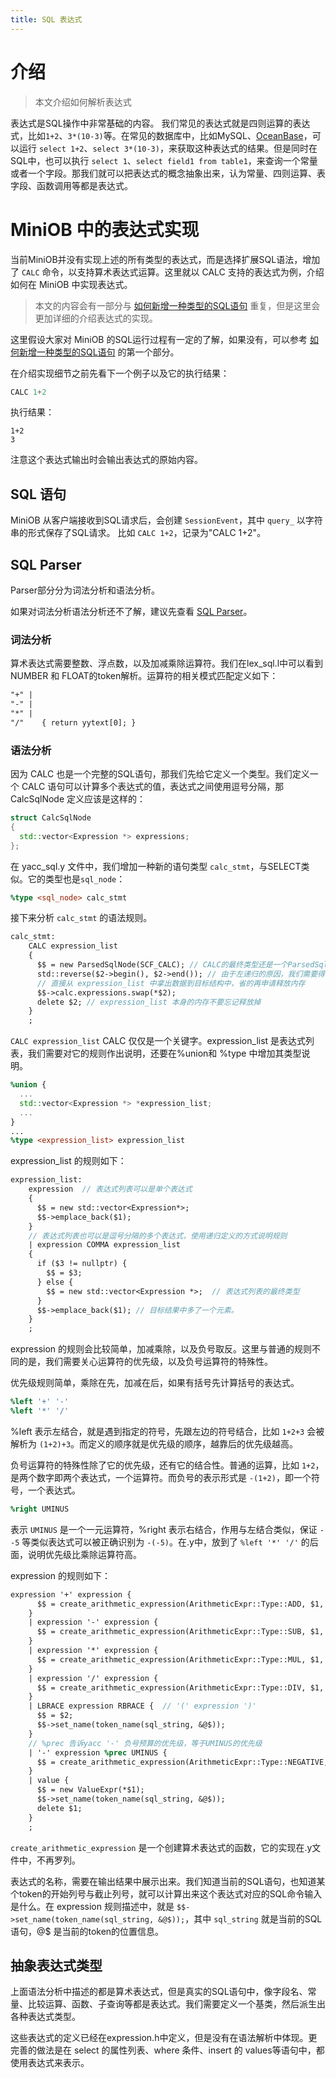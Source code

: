 ```yaml
---
title: SQL 表达式
---
```


# 介绍

> 本文介绍如何解析表达式

表达式是SQL操作中非常基础的内容。
我们常见的表达式就是四则运算的表达式，比如`1+2`、`3*(10-3)`等。在常见的数据库中，比如MySQL、[OceanBase](https://github.com/oceanbase/oceanbase)，可以运行 `select 1+2`、`select 3*(10-3)`，来获取这种表达式的结果。但是同时在SQL中，也可以执行 `select 1`、`select field1 from table1`，来查询一个常量或者一个字段。那我们就可以把表达式的概念抽象出来，认为常量、四则运算、表字段、函数调用等都是表达式。

# MiniOB 中的表达式实现
当前MiniOB并没有实现上述的所有类型的表达式，而是选择扩展SQL语法，增加了 `CALC` 命令，以支持算术表达式运算。这里就以 CALC 支持的表达式为例，介绍如何在 MiniOB 中实现表达式。

> 本文的内容会有一部分与 [如何新增一种类型的SQL语句](./miniob-how-to-add-new-sql.md) 重复，但是这里会更加详细的介绍表达式的实现。

这里假设大家对 MiniOB 的SQL运行过程有一定的了解，如果没有，可以参考 [如何新增一种类型的SQL语句](./miniob-how-to-add-new-sql.md) 的第一个部分。

在介绍实现细节之前先看下一个例子以及它的执行结果：
```sql
CALC 1+2
```
执行结果：
```
1+2
3
```

注意这个表达式输出时会输出表达式的原始内容。

## SQL 语句
MiniOB 从客户端接收到SQL请求后，会创建 `SessionEvent`，其中 `query_` 以字符串的形式保存了SQL请求。
比如 `CALC 1+2`，记录为"CALC 1+2"。

## SQL Parser
Parser部分分为词法分析和语法分析。

如果对词法分析语法分析还不了解，建议先查看 [SQL Parser](./miniob-sql-parser.md)。

### 词法分析
算术表达式需要整数、浮点数，以及加减乘除运算符。我们在lex_sql.l中可以看到 NUMBER 和 FLOAT的token解析。运算符的相关模式匹配定义如下：

```lex
"+" |
"-" |
"*" |
"/"    { return yytext[0]; }
```

### 语法分析
因为 CALC 也是一个完整的SQL语句，那我们先给它定义一个类型。我们定义一个 CALC 语句可以计算多个表达式的值，表达式之间使用逗号分隔，那 CalcSqlNode 定义应该是这样的：
```cpp
struct CalcSqlNode
{
  std::vector<Expression *> expressions;
};
```

在 yacc_sql.y 文件中，我们增加一种新的语句类型 `calc_stmt`，与SELECT类似。它的类型也是`sql_node`：
```yacc
%type <sql_node> calc_stmt
```

接下来分析 `calc_stmt` 的语法规则。
```yacc
calc_stmt:
    CALC expression_list
    {
      $$ = new ParsedSqlNode(SCF_CALC); // CALC的最终类型还是一个ParsedSqlNode
      std::reverse($2->begin(), $2->end()); // 由于左递归的原因，我们需要得出列表内容后给它反转一下
      // 直接从 expression_list 中拿出数据到目标结构中，省的再申请释放内存
      $$->calc.expressions.swap(*$2); 
      delete $2; // expression_list 本身的内存不要忘记释放掉
    }
    ;
```

`CALC expression_list` CALC 仅仅是一个关键字。expression_list 是表达式列表，我们需要对它的规则作出说明，还要在%union和 %type 中增加其类型说明。
```yacc
%union {
  ...
  std::vector<Expression *> *expression_list;
  ...
}
...
%type <expression_list> expression_list
```

expression_list 的规则如下：
```yacc
expression_list:
    expression  // 表达式列表可以是单个表达式
    {
      $$ = new std::vector<Expression*>;
      $$->emplace_back($1);
    }
    // 表达式列表也可以是逗号分隔的多个表达式，使用递归定义的方式说明规则
    | expression COMMA expression_list 
    {
      if ($3 != nullptr) {
        $$ = $3;
      } else {
        $$ = new std::vector<Expression *>;  // 表达式列表的最终类型
      }
      $$->emplace_back($1); // 目标结果中多了一个元素。
    }
    ;
```

expression 的规则会比较简单，加减乘除，以及负号取反。这里与普通的规则不同的是，我们需要关心运算符的优先级，以及负号运算符的特殊性。

优先级规则简单，乘除在先，加减在后，如果有括号先计算括号的表达式。

```yacc
%left '+' '-'
%left '*' '/'
```

%left 表示左结合，就是遇到指定的符号，先跟左边的符号结合，比如 `1+2+3` 会被解析为 `(1+2)+3`。而定义的顺序就是优先级的顺序，越靠后的优先级越高。

负号运算符的特殊性除了它的优先级，还有它的结合性。普通的运算，比如 `1+2`，是两个数字即两个表达式，一个运算符。而负号的表示形式是 `-(1+2)`，即一个符号，一个表达式。
```yacc
%right UMINUS
```
表示 `UMINUS` 是一个一元运算符，%right 表示右结合，作用与左结合类似，保证 `- -5` 等类似表达式可以被正确识别为 `-(-5)`。在.y中，放到了 `%left '*' '/'` 的后面，说明优先级比乘除运算符高。

expression 的规则如下：
```yacc
expression '+' expression {
      $$ = create_arithmetic_expression(ArithmeticExpr::Type::ADD, $1, $3, sql_string, &@$);
    }
    | expression '-' expression {
      $$ = create_arithmetic_expression(ArithmeticExpr::Type::SUB, $1, $3, sql_string, &@$);
    }
    | expression '*' expression {
      $$ = create_arithmetic_expression(ArithmeticExpr::Type::MUL, $1, $3, sql_string, &@$);
    }
    | expression '/' expression {
      $$ = create_arithmetic_expression(ArithmeticExpr::Type::DIV, $1, $3, sql_string, &@$);
    }
    | LBRACE expression RBRACE {  // '(' expression ')'
      $$ = $2;
      $$->set_name(token_name(sql_string, &@$));
    }
    // %prec 告诉yacc '-' 负号预算的优先级，等于UMINUS的优先级
    | '-' expression %prec UMINUS {
      $$ = create_arithmetic_expression(ArithmeticExpr::Type::NEGATIVE, $2, nullptr, sql_string, &@$);
    }
    | value {
      $$ = new ValueExpr(*$1);
      $$->set_name(token_name(sql_string, &@$));
      delete $1;
    }
    ;
```

`create_arithmetic_expression` 是一个创建算术表达式的函数，它的实现在.y文件中，不再罗列。

表达式的名称，需要在输出结果中展示出来。我们知道当前的SQL语句，也知道某个token的开始列号与截止列号，就可以计算出来这个表达式对应的SQL命令输入是什么。在 expression 规则描述中，就是 `$$->set_name(token_name(sql_string, &@$));`，其中 `sql_string` 就是当前的SQL语句，@$ 是当前的token的位置信息。

## 抽象表达式类型
上面语法分析中描述的都是算术表达式，但是真实的SQL语句中，像字段名、常量、比较运算、函数、子查询等都是表达式。我们需要定义一个基类，然后派生出各种表达式类型。

这些表达式的定义已经在expression.h中定义，但是没有在语法解析中体现。更完善的做法是在 select 的属性列表、where 条件、insert 的 values等语句中，都使用表达式来表示。
